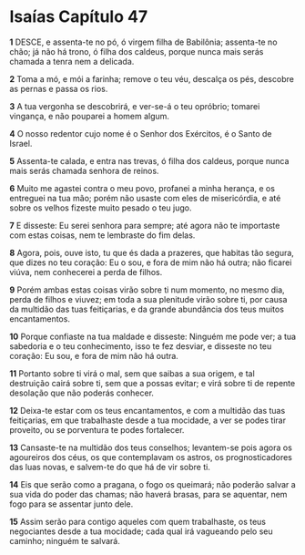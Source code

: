# Isaías Capítulo 47

**1** 	DESCE, e assenta-te no pó, ó virgem filha de Babilônia; assenta-te no chão; já não há trono, ó filha dos caldeus, porque nunca mais serás chamada a tenra nem a delicada.

**2** 	Toma a mó, e mói a farinha; remove o teu véu, descalça os pés, descobre as pernas e passa os rios.

**3** 	A tua vergonha se descobrirá, e ver-se-á o teu opróbrio; tomarei vingança, e não pouparei a homem algum.

**4** 	O nosso redentor cujo nome é o Senhor dos Exércitos, é o Santo de Israel.

**5** 	Assenta-te calada, e entra nas trevas, ó filha dos caldeus, porque nunca mais serás chamada senhora de reinos.

**6** 	Muito me agastei contra o meu povo, profanei a minha herança, e os entreguei na tua mão; porém não usaste com eles de misericórdia, e até sobre os velhos fizeste muito pesado o teu jugo.

**7** 	E disseste: Eu serei senhora para sempre; até agora não te importaste com estas coisas, nem te lembraste do fim delas.

**8** 	Agora, pois, ouve isto, tu que és dada a prazeres, que habitas tão segura, que dizes no teu coração: Eu o sou, e fora de mim não há outra; não ficarei viúva, nem conhecerei a perda de filhos.

**9** 	Porém ambas estas coisas virão sobre ti num momento, no mesmo dia, perda de filhos e viuvez; em toda a sua plenitude virão sobre ti, por causa da multidão das tuas feitiçarias, e da grande abundância dos teus muitos encantamentos.

**10** 	Porque confiaste na tua maldade e disseste: Ninguém me pode ver; a tua sabedoria e o teu conhecimento, isso te fez desviar, e disseste no teu coração: Eu sou, e fora de mim não há outra.

**11** 	Portanto sobre ti virá o mal, sem que saibas a sua origem, e tal destruição cairá sobre ti, sem que a possas evitar; e virá sobre ti de repente desolação que não poderás conhecer.

**12** 	Deixa-te estar com os teus encantamentos, e com a multidão das tuas feitiçarias, em que trabalhaste desde a tua mocidade, a ver se podes tirar proveito, ou se porventura te podes fortalecer.

**13** 	Cansaste-te na multidão dos teus conselhos; levantem-se pois agora os agoureiros dos céus, os que contemplavam os astros, os prognosticadores das luas novas, e salvem-te do que há de vir sobre ti.

**14** 	Eis que serão como a pragana, o fogo os queimará; não poderão salvar a sua vida do poder das chamas; não haverá brasas, para se aquentar, nem fogo para se assentar junto dele.

**15** 	Assim serão para contigo aqueles com quem trabalhaste, os teus negociantes desde a tua mocidade; cada qual irá vagueando pelo seu caminho; ninguém te salvará.

